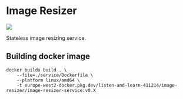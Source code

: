 # Image Resizer

![](https://skillicons.dev/icons?i=rust,docker,gcp&theme=dark)


Stateless image resizing service.

## Building docker image
```
docker buildx build . \ 
    --file=./service/Dockerfile \
    --platform linux/amd64 \
    -t europe-west2-docker.pkg.dev/listen-and-learn-411214/image-resizer/image-resizer-service:v0.X
```